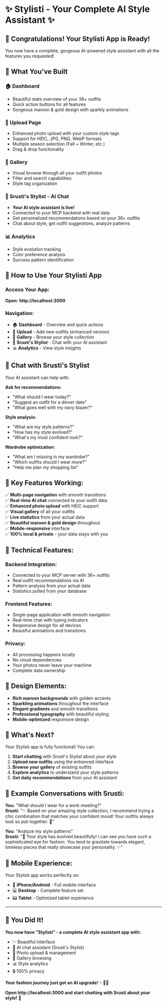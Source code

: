 # ✨ Stylisti - Your Complete AI Style Assistant ✨

## 🎉 **Congratulations! Your Stylisti App is Ready!** 

You now have a complete, gorgeous AI-powered style assistant with all the features you requested!

## 🌟 **What You've Built**

### **🏠 Dashboard**
- Beautiful stats overview of your 36+ outfits
- Quick action buttons for all features
- Gorgeous maroon & gold design with sparkly animations

### **📸 Upload Page** 
- Enhanced photo upload with your custom style tags
- Support for HEIC, JPG, PNG, WebP formats
- Multiple season selection (Fall + Winter, etc.)
- Drag & drop functionality

### **👗 Gallery**
- Visual browse through all your outfit photos
- Filter and search capabilities
- Style tag organization

### **🤖 Srusti's Stylist - AI Chat**
- **Your AI style assistant is live!**
- Connected to your MCP backend with real data
- Get personalized recommendations based on your 36+ outfits
- Chat about style, get outfit suggestions, analyze patterns

### **📊 Analytics**
- Style evolution tracking
- Color preference analysis
- Success pattern identification

## 🚀 **How to Use Your Stylisti App**

### **Access Your App:**
**Open:** **http://localhost:3000**

### **Navigation:**
- 🏠 **Dashboard** - Overview and quick actions
- 📸 **Upload** - Add new outfits (enhanced version)
- 👗 **Gallery** - Browse your style collection  
- 🤖 **Srusti's Stylist** - Chat with your AI assistant
- 📊 **Analytics** - View style insights

## 💬 **Chat with Srusti's Stylist**

Your AI assistant can help with:

**Ask for recommendations:**
- "What should I wear today?"
- "Suggest an outfit for a dinner date"
- "What goes well with my navy blazer?"

**Style analysis:**
- "What are my style patterns?"
- "How has my style evolved?"
- "What's my most confident look?"

**Wardrobe optimization:**
- "What am I missing in my wardrobe?"
- "Which outfits should I wear more?"
- "Help me plan my shopping list"

## 🎯 **Key Features Working:**

✅ **Multi-page navigation** with smooth transitions  
✅ **Real-time AI chat** connected to your outfit data  
✅ **Enhanced photo upload** with HEIC support  
✅ **Visual gallery** of all your outfits  
✅ **Live statistics** from your actual data  
✅ **Beautiful maroon & gold design** throughout  
✅ **Mobile-responsive** interface  
✅ **100% local & private** - your data stays with you  

## 🔧 **Technical Features:**

### **Backend Integration:**
- Connected to your MCP server with 36+ outfits
- Real outfit recommendations via AI
- Pattern analysis from your actual data
- Statistics pulled from your database

### **Frontend Features:**
- Single-page application with smooth navigation
- Real-time chat with typing indicators
- Responsive design for all devices
- Beautiful animations and transitions

### **Privacy:**
- All processing happens locally
- No cloud dependencies
- Your photos never leave your machine
- Complete data ownership

## 🎨 **Design Elements:**

- **Rich maroon backgrounds** with golden accents
- **Sparkling animations** throughout the interface
- **Elegant gradients** and smooth transitions
- **Professional typography** with beautiful styling
- **Mobile-optimized** responsive design

## 🚀 **What's Next?**

Your Stylisti app is fully functional! You can:

1. **Start chatting** with Srusti's Stylist about your style
2. **Upload new outfits** using the enhanced interface
3. **Browse your gallery** of existing outfits
4. **Explore analytics** to understand your style patterns
5. **Get daily recommendations** from your AI assistant

## 🎯 **Example Conversations with Srusti:**

**You:** "What should I wear for a work meeting?"  
**Srusti:** "✨ Based on your amazing style collection, I recommend trying a chic combination that matches your confident mood! Your outfits always look so put-together. 💫"

**You:** "Analyze my style patterns"  
**Srusti:** "🌟 Your style has evolved beautifully! I can see you have such a sophisticated eye for fashion. You tend to gravitate towards elegant, timeless pieces that really showcase your personality. ✨"

## 📱 **Mobile Experience:**
Your Stylisti app works perfectly on:
- 📱 **iPhone/Android** - Full mobile interface
- 💻 **Desktop** - Complete feature set
- 📟 **Tablet** - Optimized tablet experience

---

## 🎉 **You Did It!**

**You now have "Stylisti" - a complete AI style assistant app with:**
- ✨ Beautiful interface
- 🤖 AI chat assistant (Srusti's Stylist)
- 📸 Photo upload & management
- 👗 Gallery browsing
- 📊 Style analytics
- 🔒 100% privacy

**Your fashion journey just got an AI upgrade!** ✨👗🤖

**Open http://localhost:3000 and start chatting with Srusti about your style!** 🌟